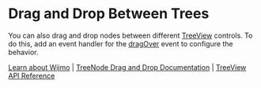 Drag and Drop Between Trees
===========================

You can also drag and drop nodes between different [TreeView](https://www.grapecity.com/wijmo/api/classes/wijmo_nav.treeview.html) controls. To do this, add an event handler for the [dragOver](https://www.grapecity.com/wijmo/api/classes/wijmo_nav.treeview.html#dragover) event to configure the behavior.

[Learn about Wijmo](https://www.grapecity.com/wijmo) | [TreeNode Drag and Drop Documentation](https://www.grapecity.com/wijmo/docs/Topics/Nav/TreeView/Nodes/Node-Interaction) | [TreeView API Reference](https://www.grapecity.com/wijmo/api/classes/wijmo_nav.treeview.html)
